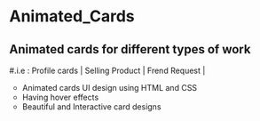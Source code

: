 # Animated_Cards
## Animated cards for different types of work
#.i.e : Profile cards | Selling Product | Frend Request |

<ul type="circle">
  <li>Animated cards UI design using HTML and CSS</li>
  <li>Having hover effects </li>
  <li>Beautiful and Interactive card designs</li>
</ul>
